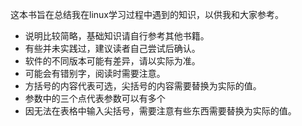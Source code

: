 这本书旨在总结我在linux学习过程中遇到的知识，以供我和大家参考。

* 说明比较简略，基础知识请自行参考其他书籍。
* 有些并未实践过，建议读者自己尝试后确认。
* 软件的不同版本可能有差异，请以实际为准。
* 可能会有错别字，阅读时需要注意。
* 方括号的内容代表可选，尖括号的内容需要替换为实际的值。
* 参数中的三个点代表参数可以有多个
* 因无法在表格中输入尖括号，需要注意有些东西需要替换为实际的值。



